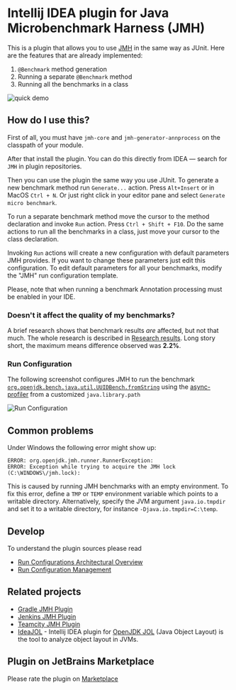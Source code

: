 # Intellij IDEA plugin for Java Microbenchmark Harness (JMH)

This is a plugin that allows you to use [JMH](https://github.com/openjdk/jmh) in the same way as
JUnit. Here are the features that are already implemented:

1. `@Benchmark` method generation
2. Running a separate `@Benchmark` method
3. Running all the benchmarks in a class

![quick demo](demo.gif)

## How do I use this?

First of all, you must have `jmh-core` and `jmh-generator-annprocess` on the classpath of your module.

After that install the plugin. You can do this directly from IDEA — search for `JMH` in plugin repositories.

Then you can use the plugin the same way you use JUnit. To generate a new benchmark method run `Generate...` action.
Press `Alt+Insert` or in MacOS `Ctrl + N`.
Or just right click in your editor pane and select `Generate micro benchmark`.

To run a separate benchmark method move the cursor to the method declaration and invoke `Run` action.
Press `Ctrl + Shift + F10`.
Do the same actions to run all the benchmarks in a class, just move your cursor to the class declaration.

Invoking `Run` actions will create a new configuration with default parameters JMH provides.
If you want to change these parameters just edit this configuration.
To edit default parameters for all your benchmarks, modify the "JMH" run configuration template.

Please, note that when running a benchmark Annotation processing must be enabled in your IDE.

### Doesn't it affect the quality of my benchmarks?

A brief research shows that benchmark results *are* affected, but not that much. The whole research is described in
[Research results](./research/results.md). Long story short, the maximum means difference observed was **2.2%**.

### Run Configuration

The following screenshot configures JMH to run the benchmark [`org.openjdk.bench.java.util.UUIDBench.fromString`](https://github.com/openjdk/jdk/blob/master/test/micro/org/openjdk/bench/java/util/UUIDBench.java) using the [async-profiler](https://github.com/jvm-profiling-tools/async-profiler) from a customized `java.library.path`

![Run Configuration](https://user-images.githubusercontent.com/782446/104660736-68b36500-56c7-11eb-9581-84b5e97abe88.png)

## Common problems

Under Windows the following error might show up:

    ERROR: org.openjdk.jmh.runner.RunnerException:
    ERROR: Exception while trying to acquire the JMH lock (C:\WINDOWS\/jmh.lock):

This is caused by running JMH benchmarks with an empty environment.
To fix this error, define a `TMP` or `TEMP` environment variable which points to a writable directory.
Alternatively, specify the JVM argument `java.io.tmpdir` and set it to a writable directory, for instance `-Djava.io.tmpdir=C:\temp`.

## Develop
To understand the plugin sources please read 
* [Run Configurations Architectural Overview](https://jetbrains.org/intellij/sdk/docs/basics/run_configurations.html)
* [Run Configuration Management](https://jetbrains.org/intellij/sdk/docs/basics/run_configurations/run_configuration_management.html)

## Related projects

 - [Gradle JMH Plugin](https://github.com/melix/jmh-gradle-plugin)
 - [Jenkins JMH Plugin](https://github.com/brianfromoregon/jmh-plugin)
 - [Teamcity JMH Plugin](https://github.com/presidentio/teamcity-plugin-jmh)
 - [IdeaJOL](https://github.com/stokito/IdeaJol) - Intellij IDEA plugin for [OpenJDK JOL](https://github.com/openjdk/jol/) (Java Object Layout) is the tool to analyze object layout in JVMs.

## Plugin on JetBrains Marketplace

Please rate the plugin on [Marketplace](https://plugins.jetbrains.com/plugin/7529-jmh-java-microbenchmark-harness)